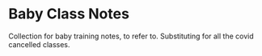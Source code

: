 # Baby Class Notes

Collection for baby training notes, to refer to. Substituting for all the covid cancelled classes.
